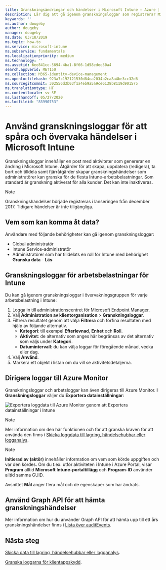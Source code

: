 ```yaml
---
title: Granskningsändringar och händelser i Microsoft Intune – Azure | Microsoft Docs
description: Lär dig att gå igenom granskningsloggar som registrerar Microsoft Intune-aktiviteter.
keywords: ''
ms.author: dougeby
author: dougeby
manager: dougeby
ms.date: 03/18/2019
ms.topic: how-to
ms.service: microsoft-intune
ms.subservice: fundamentals
ms.localizationpriority: medium
ms.technology: ''
ms.assetid: 6ee841cc-5694-4ba1-8f66-1d58edec30a4
search.appverid: MET150
ms.collection: M365-identity-device-management
ms.openlocfilehash: 923a7c192121530d84ca2034b2ca8a4be3cc32d6
ms.sourcegitcommit: 302556d3b03f1a4eb9a5a9ce6138b8119d901575
ms.translationtype: HT
ms.contentlocale: sv-SE
ms.lasthandoff: 05/27/2020
ms.locfileid: "83990753"
---
```

# <a name="use-audit-logs-to-track-and-monitor-events-in-microsoft-intune"></a>Använd granskningsloggar för att spåra och övervaka händelser i Microsoft Intune

Granskningsloggar innehåller en post med aktiviteter som genererar en ändring i Microsoft Intune. Åtgärder för att skapa, uppdatera (redigera), ta bort och tilldela samt fjärråtgärder skapar granskningshändelser som administratörer kan granska för de flesta Intune-arbetsbelastningar. Som standard är granskning aktiverat för alla kunder. Det kan inte inaktiveras.

> [!NOTE]
> Granskningshändelser började registreras i lanseringen från december 2017. Tidigare händelser är inte tillgängliga.

## <a name="who-can-access-the-data"></a>Vem som kan komma åt data?

Användare med följande behörigheter kan gå igenom granskningsloggar:

- Global administratör
- Intune Service-administratör
- Administratörer som har tilldelats en roll för Intune med behörighet **Granska data** - **Läs**

## <a name="audit-logs-for-intune-workloads"></a>Granskningsloggar för arbetsbelastningar för Intune

Du kan gå igenom granskningsloggar i övervakningsgruppen för varje arbetsbelastning i Intune:

1. Logga in till [administrationscentret för Microsoft Endpoint Manager](https://go.microsoft.com/fwlink/?linkid=2109431).
2. Välj **Administration av klientorganisation** > **Granskningsloggar**.
3. Filtrera resultatet genom att välja **Filtrera** och förfina resultaten med hjälp av följande alternativ.
    - **Kategori**: till exempel **Efterlevnad**, **Enhet** och **Roll**.
    - **Aktivitet**: de alternativ som anges här begränsas av det alternativ som väljs under **Kategori**.
    - **Datumintervall**: du kan välja loggar för föregående månad, vecka eller dag.
4. Välj **Använd**.
4. Markera ett objekt i listan om du vill se aktivitetsdetaljerna.

## <a name="route-logs-to-azure-monitor"></a>Dirigera loggar till Azure Monitor

Granskningsloggar och arbetsloggar kan även dirigeras till Azure Monitor. I **Granskningsloggar** väljer du **Exportera datainställningar**:

![Exportera loggdata till Azure Monitor genom att Exportera datainställningar i Intune](./media/monitor-audit-logs/audit-logs-export-data-settings.png)

> [!NOTE]
> Mer information om den här funktionen och för att granska kraven för att använda den finns i [Skicka loggdata till lagring, händelsehubbar eller logganalys](review-logs-using-azure-monitor.md).

> [!NOTE]
> **Initierad av (aktör)** innehåller information om vem som körde uppgiften och var den kördes. Om du t.ex. utför aktiviteten i Intune i Azure Portal, visar **Program** alltid **Microsoft Intune-portaltillägg** och **Program-ID** använder alltid samma GUID.
>
> Avsnittet **Mål** anger flera mål och de egenskaper som har ändrats.  

## <a name="use-graph-api-to-retrieve-audit-events"></a>Använd Graph API för att hämta granskningshändelser

Mer information om hur du använder Graph API för att hämta upp till ett års granskningshändelser finns i [Lista över auditEvents](https://docs.microsoft.com/graph/api/intune-auditing-auditevent-list?view=graph-rest-1.0).

## <a name="next-steps"></a>Nästa steg

[Skicka data till lagring, händelsehubbar eller logganalys](review-logs-using-azure-monitor.md).

[Granska loggarna för klientappskydd](../apps/app-protection-policy-settings-log.md).
